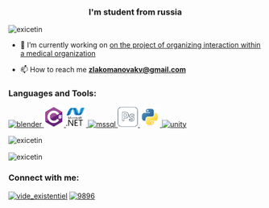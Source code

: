 
<h3 align="center">I'm student from russia</h3>

<p align="left"> <img src="https://komarev.com/ghpvc/?username=exicetin&label=Profile%20views&color=0e75b6&style=flat" alt="exicetin" /> </p>

- 🔭 I’m currently working on [on the project of organizing interaction within a medical organization](https://github.com/Exicetin/HW)

- 📫 How to reach me **zlakomanovakv@gmail.com**



<h3 align="left">Languages and Tools:</h3>
<p align="left"> <a href="https://www.blender.org/" target="_blank"> <img src="https://download.blender.org/branding/community/blender_community_badge_white.svg" alt="blender" width="40" height="40"/> </a> <a href="https://www.w3schools.com/cs/" target="_blank"> <img src="https://raw.githubusercontent.com/devicons/devicon/master/icons/csharp/csharp-original.svg" alt="csharp" width="40" height="40"/> </a> <a href="https://dotnet.microsoft.com/" target="_blank"> <img src="https://raw.githubusercontent.com/devicons/devicon/master/icons/dot-net/dot-net-original-wordmark.svg" alt="dotnet" width="40" height="40"/> </a> <a href="https://www.microsoft.com/en-us/sql-server" target="_blank"> <img src="https://cdn.worldvectorlogo.com/logos/microsoft-sql-server.svg" alt="mssql" width="40" height="40"/> </a> <a href="https://www.photoshop.com/en" target="_blank"> <img src="https://raw.githubusercontent.com/devicons/devicon/master/icons/photoshop/photoshop-line.svg" alt="photoshop" width="40" height="40"/> </a> <a href="https://www.python.org" target="_blank"> <img src="https://raw.githubusercontent.com/devicons/devicon/master/icons/python/python-original.svg" alt="python" width="40" height="40"/> </a> <a href="https://unity.com/" target="_blank"> <img src="https://www.vectorlogo.zone/logos/unity3d/unity3d-icon.svg" alt="unity" width="40" height="40"/> </a> </p>

<p><img align="center" src="https://github-readme-stats.vercel.app/api/top-langs?username=exicetin&show_icons=true&locale=en&layout=compact" alt="exicetin" /></p>

<p><img align="center" src="https://github-readme-streak-stats.herokuapp.com/?user=exicetin&" alt="exicetin" /></p>

<h3 align="left">Connect with me:</h3>
<p align="left">
<a href="https://instagram.com/vide_existentiel" target="blank"><img align="center" src="https://cdn.jsdelivr.net/npm/simple-icons@3.0.1/icons/instagram.svg" alt="vide_existentiel" height="30" width="40" /></a>
<a href="https://discord.gg/9896" target="blank"><img align="center" src="https://cdn.jsdelivr.net/npm/simple-icons@3.0.1/icons/discord.svg" alt="9896" height="30" width="40" /></a>
</p>
